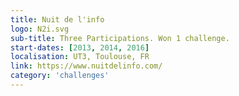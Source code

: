```yaml
---
title: Nuit de l'info
logo: N2i.svg
sub-title: Three Participations. Won 1 challenge.
start-dates: [2013, 2014, 2016]
localisation: UT3, Toulouse, FR
link: https://www.nuitdelinfo.com/
category: 'challenges'
---
```

<!---
Gregoire Boiron <gregoire.boiron@gmail.com>
Copyright (c) 2018 Gregoire Boiron  All Rights Reserved.
--->
